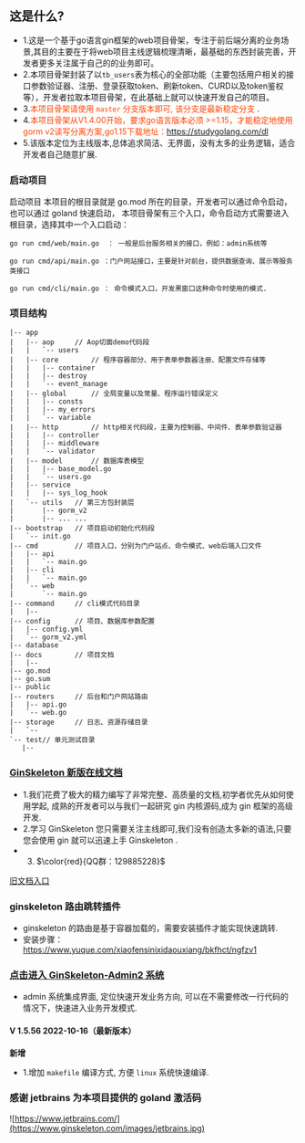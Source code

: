 ## 这是什么?
-   1.这是一个基于go语言gin框架的web项目骨架，专注于前后端分离的业务场景,其目的主要在于将web项目主线逻辑梳理清晰，最基础的东西封装完善，开发者更多关注属于自己的的业务即可。
-   2.本项目骨架封装了以`tb_users`表为核心的全部功能（主要包括用户相关的接口参数验证器、注册、登录获取token、刷新token、CURD以及token鉴权等），开发者拉取本项目骨架，在此基础上就可以快速开发自己的项目。
-   3.<font color=#FF4500>本项目骨架请使用 `master` 分支版本即可, 该分支是最新稳定分支 </font>.
-   4.<font color=#FF4500>本项目骨架从V1.4.00开始，要求go语言版本必须 >=1.15，才能稳定地使用gorm v2读写分离方案,go1.15下载地址：https://studygolang.com/dl </font>
-   5.该版本定位为主线版本,总体追求简洁、无界面，没有太多的业务逻辑，适合开发者自己随意扩展.

### 启动项目
启动项目
本项目的根目录就是 go.mod 所在的目录，开发者可以通过命令启动，也可以通过 goland 快速启动，
本项目骨架有三个入口，命令启动方式需要进入根目录，选择其中一个入口启动：
 ```
 go run cmd/web/main.go  ： 一般是后台服务相关的接口，例如：admin系统等
 ```
 ```
 go run cmd/api/main.go ：门户网站接口，主要是针对前台，提供数据查询、展示等服务类接口
 ```
 ```
 go run cmd/cli/main.go ： 命令模式入口，开发黑窗口这种命令时使用的模式.
 ```

 ### 项目结构
 ```
|-- app
|   |-- aop		// Aop切面demo代码段
|   |   `-- users
|   |-- core		// 程序容器部分、用于表单参数器注册、配置文件存储等
|   |   |-- container
|   |   |-- destroy
|   |   `-- event_manage
|   |-- global		// 全局变量以及常量、程序运行错误定义
|   |   |-- consts
|   |   |-- my_errors
|   |   `-- variable
|   |-- http		// http相关代码段，主要为控制器、中间件、表单参数验证器
|   |   |-- controller
|   |   |-- middleware
|   |   `-- validator
|   |-- model		// 数据库表模型
|   |   |-- base_model.go
|   |   `-- users.go
|   |-- service
|   |   |-- sys_log_hook
|   `-- utils	// 第三方包封装层
|       |-- gorm_v2
|       |-- ... ...
|-- bootstrap	// 项目启动初始化代码段
|   `-- init.go
|-- cmd			// 项目入口，分别为门户站点、命令模式、web后端入口文件
|   |-- api
|   |   `-- main.go
|   |-- cli
|   |   `-- main.go
|   `-- web
|       `-- main.go
|-- command		// cli模式代码目录
|   |-- 
|-- config		// 项目、数据库参数配置
|   |-- config.yml
|   `-- gorm_v2.yml
|-- database
|-- docs		// 项目文档
|   |-- 
|-- go.mod
|-- go.sum
|-- public
|-- routers		// 后台和门户网站路由
|   |-- api.go
|   `-- web.go
|-- storage		// 日志、资源存储目录
|   `-- 
`-- test// 单元测试目录
    |--
 ```

### [GinSkeleton 新版在线文档](https://www.yuque.com/xiaofensinixidaouxiang/bkfhct/mar1g7)
- 1.我们花费了极大的精力编写了非常完整、高质量的文档,初学者优先从如何使用学起, 成熟的开发者可以与我们一起研究 gin 内核源码,成为 gin 框架的高级开发.
- 2.学习 GinSkeleton 您只需要关注主线即可,我们没有创造太多新的语法,只要您会使用 gin 就可以迅速上手 Ginskeleton .
- 3. $\color{red}{QQ群：129885228}$

[旧文档入口](./ReadMEBak.md)


###  ginskeleton 路由跳转插件
- ginskeleton 的路由是基于容器加载的，需要安装插件才能实现快速跳转.
- 安装步骤：https://www.yuque.com/xiaofensinixidaouxiang/bkfhct/ngfzv1


### [点击进入 GinSkeleton-Admin2 系统](https://www.yuque.com/xiaofensinixidaouxiang/qmanaq/qmucb4)
- admin 系统集成界面, 定位快速开发业务方向, 可以在不需要修改一行代码的情况下，快速进入业务开发模式.



#### V 1.5.56  2022-10-16（最新版本）
**新增**
- 1.增加 `makefile` 编译方式, 方便 `linux` 系统快速编译.

### 感谢 jetbrains 为本项目提供的 goland 激活码
![https://www.jetbrains.com/](https://www.ginskeleton.com/images/jetbrains.jpg)
